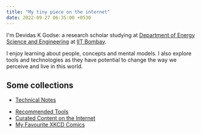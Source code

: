 ```yaml
---
title: "My tiny piece on the internet"
date: 2022-09-27 06:35:00 +0530
---
```



I'm Devidas K Godse: a research scholar studying at [Department of Energy Science and Engineering](https://www.ese.iitb.ac.in/) at [IIT Bombay](http://www.iitb.ac.in/).

I enjoy learning about people, concepts and mental models. I also explore tools and technologies as they have potential to change the way we perceive and live in this world.

## Some collections
- [Technical Notes](/notes)
<!-- - [People I Follow Online](/people) -->
- [Recommended Tools](/tools)
- [Curated Content on the Internet](/favourites)
- [My Favourite XKCD Comics](/xkcd)